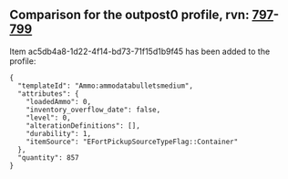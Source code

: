 ## Comparison for the outpost0 profile, rvn: [797](https://github.com/PRO100KatYT/FortniteProfileRevisions/tree/main/profiles/outpost0/797%20outpost0.json)-[799](https://github.com/PRO100KatYT/FortniteProfileRevisions/tree/main/profiles/outpost0/799%20outpost0.json)

Item ac5db4a8-1d22-4f14-bd73-71f15d1b9f45 has been added to the profile:

```
{
  "templateId": "Ammo:ammodatabulletsmedium",
  "attributes": {
    "loadedAmmo": 0,
    "inventory_overflow_date": false,
    "level": 0,
    "alterationDefinitions": [],
    "durability": 1,
    "itemSource": "EFortPickupSourceTypeFlag::Container"
  },
  "quantity": 857
}
```

<br><br>
